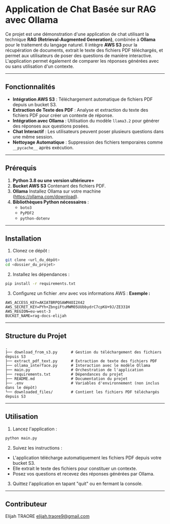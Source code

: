 # Application de Chat Basée sur RAG avec Ollama

Ce projet est une démonstration d'une application de chat utilisant la technique **RAG (Retrieval-Augmented Generation)**, combinée à **Ollama** pour le traitement du langage naturel. Il intègre **AWS S3** pour la récupération de documents, extrait le texte des fichiers PDF téléchargés, et permet aux utilisateurs de poser des questions de manière interactive. L'application permet également de comparer les réponses générées avec ou sans utilisation d'un contexte.

---

## Fonctionnalités

- **Intégration AWS S3** : Téléchargement automatique de fichiers PDF depuis un bucket S3.
- **Extraction de Texte des PDF** : Analyse et extraction du texte des fichiers PDF pour créer un contexte de réponse.
- **Intégration avec Ollama** : Utilisation du modèle `llama3.2` pour générer des réponses aux questions posées.
- **Chat Interactif** : Les utilisateurs peuvent poser plusieurs questions dans une même session.
- **Nettoyage Automatique** : Suppression des fichiers temporaires comme `__pycache__` après exécution.

---

## Prérequis

1. **Python 3.8 ou une version ultérieure+**
2. **Bucket AWS S3** Contenant des fichiers PDF.
3. **Ollama** Installez Ollama sur votre machine (https://ollama.com/download).
4. **Bibliothèques Python nécessaires** :
   - `boto3`
   - `PyPDF2`
   - `python-dotenv`

---

## Installation

1. Clonez ce dépôt :
  ```bash
  git clone <url_du_dépôt>
  cd <dossier_du_projet>
  ```

2. Installez les dépendances :
  ```bash
  pip install -r requirements.txt
  ```

3. Configurez un fichier .env avec vos informations AWS :
  **Exemple :**
  ```.env
  AWS_ACCESS_KEY=AKIATBRPQSAWM4OI2X42
  AWS_SECRET_KEY=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
  AWS_REGION=eu-west-3  
  BUCKET_NAME=rag-docs-elijah 
  ```

---

## Structure du Projet

```Structure
.
├── download_from_s3.py      # Gestion du téléchargement des fichiers depuis S3
├── extract_pdf_text.py      # Extraction de texte des fichiers PDF
├── ollama_interface.py      # Interaction avec le modèle Ollama
├── main.py                  # Orchestration de l'application
├── requirements.txt         # Dépendances du projet
├── README.md                # Documentation du projet
├── .env                     # Variables d'environnement (non inclus dans le dépôt)
└── downloaded_files/        # Contient les fichiers PDF téléchargés depuis S3
```

---

## Utilisation

1. Lancez l'application :
  ```bash
  python main.py
  ```

2. Suivez les instructions :
  - L'application télécharge automatiquement les fichiers PDF depuis votre bucket S3.
  - Elle extrait le texte des fichiers pour constituer un contexte.
  - Posez vos questions et recevez des réponses générées par Ollama.

3. Quittez l'application en tapant "quit" ou en fermant la console.

---

## Contributeur
Elijah TRAORE
elijah.traore9@gmail.com